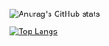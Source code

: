 ![Anurag's GitHub stats](https://github-readme-stats.vercel.app/api?username=BigLad23&show_icons=true&theme=dracula)

[![Top Langs](https://github-readme-stats.vercel.app/api/top-langs/?username=BigLad23&langs_count=10)](https://github.com/anuraghazra/github-readme-stats)




